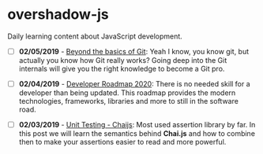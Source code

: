 # overshadow-js
Daily learning content about JavaScript development.

- [ ] **02/05/2019** - [Beyond the basics of Git](https://medium.com/@shalithasuranga/how-does-git-work-internally-7c36dcb1f2cf): Yeah I know, you know git, but actually you know how Git really works? Going deep into the Git internals will give you the right knowledge to become a Git pro. 

- [ ] **02/04/2019** - [Developer Roadmap 2020](https://github.com/kamranahmedse/developer-roadmap): There is no needed skill for a developer than being updated. This roadmap provides the modern technologies, frameworks, libraries and more to still in the software road. 

- [ ] **02/03/2019** - [Unit Testing - Chaijs](https://medium.com/building-ibotta/understanding-chai-js-language-mechanics-cc28e4c9604b): Most used assertion library by far. In this post we will learn the semantics behind **Chai.js** and how to combine then to make your assertions easier to read and more powerful. 

